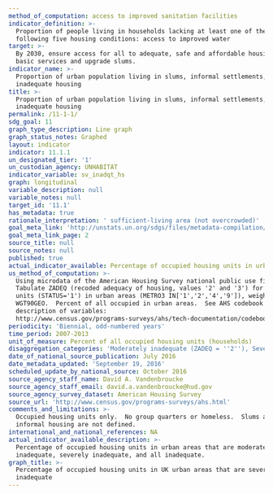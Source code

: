 ```yaml
---
method_of_computation: access to improved sanitation facilities
indicator_definition: >-
  Proportion of people living in households lacking at least one of the
  following five housing conditions: access to improved water
target: >-
  By 2030, ensure access for all to adequate, safe and affordable housing and
  basic services and upgrade slums.
indicator_name: >-
  Proportion of urban population living in slums, informal settlements, or
  inadequate housing
title: >-
  Proportion of urban population living in slums, informal settlements, or
  inadequate housing
permalink: /11-1-1/
sdg_goal: 11
graph_type_description: Line graph
graph_status_notes: Graphed
layout: indicator
indicator: 11.1.1
un_designated_tier: '1'
un_custodian_agency: UNHABITAT
indicator_variable: sv_inadqt_hs
graph: longitudinal
variable_description: null
variable_notes: null
target_id: '11.1'
has_metadata: true
rationale_interpretation: ' sufficient-living area (not overcrowded)'
goal_meta_link: 'http://unstats.un.org/sdgs/files/metadata-compilation/Metadata-Goal-11.pdf'
goal_meta_link_page: 2
source_title: null
source_notes: null
published: true
actual_indicator_available: Percentage of occupied housing units in urban areas  that are inadequate
us_method_of_computation: >-
  Using microdata of the American Housing Survey national public use files. 
  Tabulate ZADEQ (recoded adequacy of housing, values '2' and '3') for occupied
  units (STATUS='1') in urban areas (METRO3 IN['1','2','4','9']), weighted by
  WGT90GEO.  Percent of all occupied in urban areas.  See AHS codebook for full
  description of variables: 
  http://www.census.gov/programs-surveys/ahs/tech-documentation/codebooks/ahs-codebook.html
periodicity: 'Biennial, odd-numbered years'
time_period: 2007-2013
unit_of_measure: Percent of all occupied housing units (households)
disaggregation_categories: 'Moderately inadequate (ZADEQ = ''2''), Severely inadequate (ZADEQ=''3'')'
date_of_national_source_publication: July 2016
date_metadata_updated: 'September 19, 2016'
scheduled_update_by_national_source: October 2016
source_agency_staff_name: David A. Vandenbroucke
source_agency_staff_email: david.a.vandenbroucke@hud.gov
source_agency_survey_dataset: American Housing Survey
source_url: 'http://www.census.gov/programs-surveys/ahs.html'
comments_and_limitations: >-
  Occupied housing units only.  No group quarters or homeless.  Slums and
  informal housing are not defined.
international_and_national_references: NA
actual_indicator_available_description: >-
  Percentage of occupied housing units in urban areas that are moderately
  inadequate, severely inadequate, and all inadequate.
graph_title: >-
  Percentage of occupied housing units in UK urban areas that are severely
  inadequate
---
```

